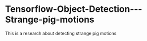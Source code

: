 # Tensorflow-Object-Detection---Strange-pig-motions
This is a research about detecting strange pig motions
